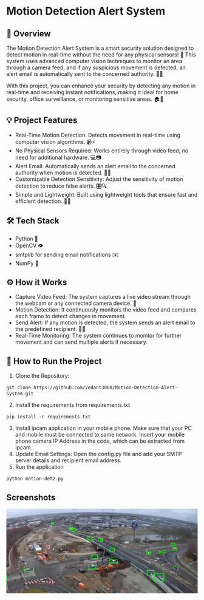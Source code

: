 # Motion Detection Alert System

## 📄 Overview
The Motion Detection Alert System is a smart security solution designed to detect motion in real-time without the need for any physical sensors! 🌟 This system uses advanced computer vision techniques to monitor an area through a camera feed, and if any suspicious movement is detected, an alert email is automatically sent to the concerned authority. 🚨📧

With this project, you can enhance your security by detecting any motion in real-time and receiving instant notifications, making it ideal for home security, office surveillance, or monitoring sensitive areas. 🏠🏢

## 💡 Project Features
- Real-Time Motion Detection: Detects movement in real-time using computer vision algorithms. 📹⚡
- No Physical Sensors Required: Works entirely through video feed; no need for additional hardware. 💻📷
- Alert Email: Automatically sends an alert email to the concerned authority when motion is detected. 📧🚨
- Customizable Detection Sensitivity: Adjust the sensitivity of motion detection to reduce false alerts. 🎛️🔍
- Simple and Lightweight: Built using lightweight tools that ensure fast and efficient detection. 🏃‍♂️

## 🛠️ Tech Stack
- Python 🐍
- OpenCV 👁️
- smtplib for sending email notifications ✉️
- NumPy 🔢

## ⚙️ How it Works
- Capture Video Feed: The system captures a live video stream through the webcam or any connected camera device. 🎥
- Motion Detection: It continuously monitors the video feed and compares each frame to detect changes in movement.
- Send Alert: If any motion is detected, the system sends an alert email to the predefined recipient. 🚨📧
- Real-Time Monitoring: The system continues to monitor for further movement and can send multiple alerts if necessary.

## 🚀 How to Run the Project

1. Clone the Repository:
```
git clone https://github.com/Vedant3000/Motion-Detection-Alert-System.git

```
2. Install the requirements from requirements.txt
```
pip install -r requirements.txt
```
3. Install ipcam application in your mobile phone. Make sure that your PC and mobile must be connected to same network. Insert your mobile phone camera IP Address in the code, which can be extracted from ipcam.
4. Update Email Settings: Open the config.py file and add your SMTP server details and recipient email address.
5. Run the application
```
python motion-det2.py
```

## Screenshots
![Motion Detection on highway](motion.png)


